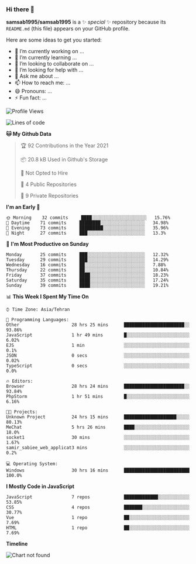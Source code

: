 ### Hi there 👋

**samsab1995/samsab1995** is a ✨ _special_ ✨ repository because its `README.md` (this file) appears on your GitHub profile.

Here are some ideas to get you started:

- 🔭 I’m currently working on ...
- 🌱 I’m currently learning ...
- 👯 I’m looking to collaborate on ...
- 🤔 I’m looking for help with ...
- 💬 Ask me about ...
- 📫 How to reach me: ...
- 😄 Pronouns: ...
- ⚡ Fun fact: ...

<!--START_SECTION:waka-->
![Profile Views](http://img.shields.io/badge/Profile%20Views-28-blue)

![Lines of code](https://img.shields.io/badge/From%20Hello%20World%20I%27ve%20Written-260983%20lines%20of%20code-blue)

**🐱 My Github Data** 

> 🏆 92 Contributions in the Year 2021
 > 
> 📦 20.8 kB Used in Github's Storage 
 > 
> 🚫 Not Opted to Hire
 > 
> 📜 4 Public Repositories 
 > 
> 🔑 9 Private Repositories  
 > 
**I'm an Early 🐤** 

```text
🌞 Morning    32 commits     ████░░░░░░░░░░░░░░░░░░░░░   15.76% 
🌆 Daytime    71 commits     ████████░░░░░░░░░░░░░░░░░   34.98% 
🌃 Evening    73 commits     █████████░░░░░░░░░░░░░░░░   35.96% 
🌙 Night      27 commits     ███░░░░░░░░░░░░░░░░░░░░░░   13.3%

```
📅 **I'm Most Productive on Sunday** 

```text
Monday       25 commits     ███░░░░░░░░░░░░░░░░░░░░░░   12.32% 
Tuesday      29 commits     ███░░░░░░░░░░░░░░░░░░░░░░   14.29% 
Wednesday    16 commits     ██░░░░░░░░░░░░░░░░░░░░░░░   7.88% 
Thursday     22 commits     ██░░░░░░░░░░░░░░░░░░░░░░░   10.84% 
Friday       37 commits     ████░░░░░░░░░░░░░░░░░░░░░   18.23% 
Saturday     35 commits     ████░░░░░░░░░░░░░░░░░░░░░   17.24% 
Sunday       39 commits     ████░░░░░░░░░░░░░░░░░░░░░   19.21%

```


📊 **This Week I Spent My Time On** 

```text
⌚︎ Time Zone: Asia/Tehran

💬 Programming Languages: 
Other                    28 hrs 25 mins      ███████████████████████░░   93.86% 
JavaScript               1 hr 49 mins        █░░░░░░░░░░░░░░░░░░░░░░░░   6.02% 
EJS                      1 min               ░░░░░░░░░░░░░░░░░░░░░░░░░   0.1% 
JSON                     0 secs              ░░░░░░░░░░░░░░░░░░░░░░░░░   0.02% 
TypeScript               0 secs              ░░░░░░░░░░░░░░░░░░░░░░░░░   0.0%

🔥 Editors: 
Browser                  28 hrs 24 mins      ███████████████████████░░   93.84% 
PhpStorm                 1 hr 51 mins        █░░░░░░░░░░░░░░░░░░░░░░░░   6.16%

🐱‍💻 Projects: 
Unknown Project          24 hrs 15 mins      ████████████████████░░░░░   80.13% 
MeChat                   5 hrs 26 mins       ████░░░░░░░░░░░░░░░░░░░░░   18.0% 
socket1                  30 mins             ░░░░░░░░░░░░░░░░░░░░░░░░░   1.67% 
samir_sabiee_web_applicat3 mins              ░░░░░░░░░░░░░░░░░░░░░░░░░   0.2%

💻 Operating System: 
Windows                  30 hrs 16 mins      █████████████████████████   100.0%

```

**I Mostly Code in JavaScript** 

```text
JavaScript               7 repos             █████████████░░░░░░░░░░░░   53.85% 
CSS                      4 repos             ███████░░░░░░░░░░░░░░░░░░   30.77% 
Vue                      1 repo              ██░░░░░░░░░░░░░░░░░░░░░░░   7.69% 
HTML                     1 repo              ██░░░░░░░░░░░░░░░░░░░░░░░   7.69%

```


**Timeline**

![Chart not found](https://raw.githubusercontent.com/samsab1995/samsab1995/main/charts/bar_graph.png) 


<!--END_SECTION:waka-->
